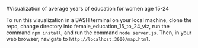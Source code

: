 #Visualization of average years of education for women age 15-24

To run this visualization in a BASH terminal on your local machine, clone the repo, change directory into female_education_15_to_24_viz, run the command `npm install`, and run the command `node server.js`.  Then, in your web browser, navigate to `http://localhost:3000/map.html`.
